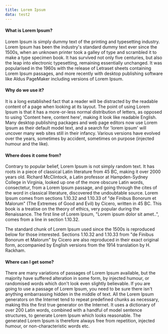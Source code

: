 ```yaml
---
title: Lorem Ipsum
data: test2
---
```


#### What is Lorem Ipsum?
Lorem Ipsum is simply dummy text of the printing and typesetting  industry. Lorem Ipsum has been the industry's standard dummy text  ever since the 1500s, when an unknown printer took a galley of  type and scrambled it to make a type specimen book. It has  survived not only five centuries, but also the leap into  electronic typesetting, remaining essentially unchanged. It was  popularised in the 1960s with the release of Letraset sheets  containing Lorem Ipsum passages, and more recently with desktop  publishing software like Aldus PageMaker including versions of  Lorem Ipsum. 

#### Why do we use it?
It is a long established fact that a reader will be distracted by  the readable content of a page when looking at its layout. The  point of using Lorem Ipsum is that it has a more-or-less normal  distribution of letters, as opposed to using 'Content here,  content here', making it look like readable English. Many desktop  publishing packages and web page editors now use Lorem Ipsum as  their default model text, and a search for 'lorem ipsum' will  uncover many web sites still in their infancy. Various versions  have evolved over the years, sometimes by accident, sometimes on  purpose (injected humour and the like). 

#### Where does it come from?
Contrary to popular belief, Lorem Ipsum is not simply random  text. It has roots in a piece of classical Latin literature from  45 BC, making it over 2000 years old. Richard McClintock, a Latin  professor at Hampden-Sydney College in Virginia, looked up one of  the more obscure Latin words, consectetur, from a Lorem Ipsum  passage, and going through the cites of the word in classical  literature, discovered the undoubtable source. Lorem Ipsum comes  from sections 1.10.32 and 1.10.33 of "de Finibus Bonorum et  Malorum" (The Extremes of Good and Evil) by Cicero, written in 45  BC. This book is a treatise on the theory of ethics, very popular  during the Renaissance. The first line of Lorem Ipsum, "Lorem  ipsum dolor sit amet..", comes from a line in section 1.10.32. 

The standard chunk of Lorem Ipsum used since the 1500s is  reproduced below for those interested. Sections 1.10.32 and  1.10.33 from "de Finibus Bonorum et Malorum" by Cicero are also  reproduced in their exact original form, accompanied by English  versions from the 1914 translation by H. Rackham. 

#### Where can I get some?

There are many variations of passages of Lorem Ipsum available,  but the majority have suffered alteration in some form, by  injected humour, or randomised words which don't look even  slightly believable. If you are going to use a passage of Lorem  Ipsum, you need to be sure there isn't anything embarrassing  hidden in the middle of text. All the Lorem Ipsum generators on  the Internet tend to repeat predefined chunks as necessary,  making this the first true generator on the Internet. It uses a  dictionary of over 200 Latin words, combined with a handful of  model sentence structures, to generate Lorem Ipsum which looks  reasonable. The generated Lorem Ipsum is therefore always free  from repetition, injected humour, or non-characteristic words  etc. 
